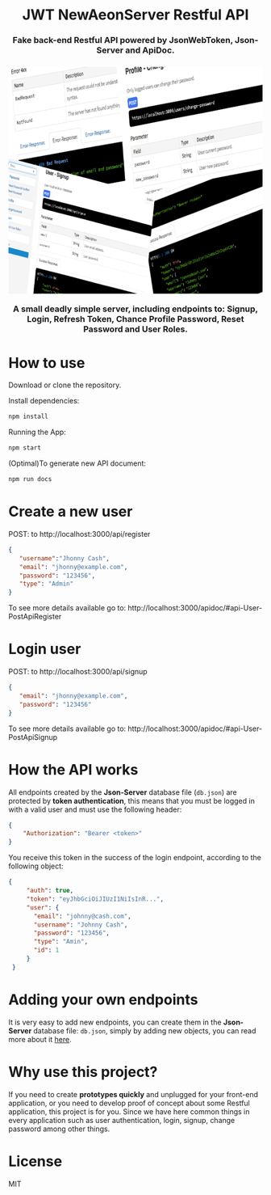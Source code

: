 <h1 align="center">
JWT NewAeonServer Restful API
</h1>

<h3 align="center">Fake back-end Restful API powered by JsonWebToken, Json-Server and ApiDoc.<h3>

<p align="center">
  <img width="800" height="449" src="./public/assets/newaeonserver.png">
</p>

<p align="center">
A small deadly simple server, including endpoints to: Signup, Login, Refresh Token, Chance Profile Password, Reset Password and User Roles.
</p>

# How to use
Download or clone the repository.

Install dependencies:
```JavaScript
npm install
```
Running the App:
```JavaScript
npm start
```

(Optimal)To generate new API document:
```JavaScript
npm run docs
```

# Create a new user

POST: to http://localhost:3000/api/register

```json
{
   "username":"Jhonny Cash",
   "email": "jhonny@example.com",
   "password": "123456",
   "type": "Admin"
}
```

To see more details available go to: http://localhost:3000/apidoc/#api-User-PostApiRegister

# Login user

POST: to http://localhost:3000/api/signup

```json
{
   "email": "jhonny@example.com",
   "password": "123456"
}
```

To see more details available go to: http://localhost:3000/apidoc/#api-User-PostApiSignup

# How the API works

All endpoints created by the **Json-Server** database file (`db.json`) are protected by **token authentication**, this means that you must be logged in with a valid user and must use the following header:

```json
{
    "Authorization": "Bearer <token>"
}
```

You receive this token in the success of the login endpoint, according to the following object:

```json
{
     "auth": true,
     "token": "eyJhbGciOiJIUzI1NiIsInR...",
     "user": {
       "email": "johnny@cash.com",
       "username": "Johnny Cash",
       "password": "123456",
       "type": "Amin",
       "id": 1
     }
 }

```

# Adding your own endpoints

It is very easy to add new endpoints, you can create them in the **Json-Server** database file: `db.json`, simply by adding new objects, you can read more about it [here](https://github.com/typicode/json-server).

# Why use this project?

If you need to create **prototypes quickly** and unplugged for your front-end application, or you need to develop proof of concept about some Restful application, this project is for you.
Since we have here common things in every application such as user authentication, login, signup, change password among other things.

# License
MIT